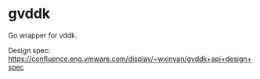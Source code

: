 # gvddk

Go wrapper for vddk.

Design spec: https://confluence.eng.vmware.com/display/~wxinyan/gvddk+api+design+spec
